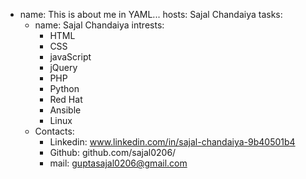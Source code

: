 - name: This is about me in YAML...
  hosts: Sajal Chandaiya
  tasks: 
    - name: Sajal Chandaiya
      intrests:
      - HTML
      - CSS
      - javaScript
      - jQuery
      - PHP
      - Python
      - Red Hat
      - Ansible
      - Linux
  - Contacts:
    - Linkedin: www.linkedin.com/in/sajal-chandaiya-9b40501b4
    - Github: github.com/sajal0206/
    - mail: guptasajal0206@gmail.com

<!---
sajal0206/sajal0206 is a ✨ special ✨ repository because its `README.md` (this file) appears on your GitHub profile.
You can click the Preview link to take a look at your changes.
--->
